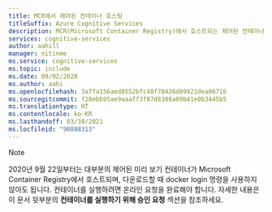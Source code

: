 ```yaml
---
title: MCR에서 제어된 컨테이너 호스팅
titleSuffix: Azure Cognitive Services
description: MCR(Microsoft Container Registry)에서 호스트되는 제어된 컨테이너에 대한 참고 사항
services: cognitive-services
author: aahill
manager: nitinme
ms.service: cognitive-services
ms.topic: include
ms.date: 09/02/2020
ms.author: aahi
ms.openlocfilehash: 3a7fa156aed8552bfc48f70426d89921dea06716
ms.sourcegitcommit: f28ebb95ae9aaaff3f87d8388a09b41e0b3445b5
ms.translationtype: HT
ms.contentlocale: ko-KR
ms.lasthandoff: 03/30/2021
ms.locfileid: "90888313"
---
```

> [!NOTE]
> 2020년 9월 22일부터는 대부분의 제어된 미리 보기 컨테이너가 Microsoft Container Registry에서 호스트되며, 다운로드할 때 docker login 명령을 사용하지 않아도 됩니다. 컨테이너를 실행하려면 온라인 요청을 완료해야 합니다. 자세한 내용은 이 문서 뒷부분의 **컨테이너를 실행하기 위해 승인 요청** 섹션을 참조하세요.
